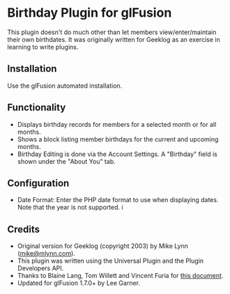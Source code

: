 # Birthday Plugin for glFusion
This plugin doesn't do much other than let members view/enter/maintain their own birthdates.
It was originally written for Geeklog as an exercise in learning to write plugins.

## Installation
Use the glFusion automated installation.

## Functionality
* Displays birthday records for members for a selected month or for all months.
* Shows a block listing member birthdays for the current and upcoming months.
* Birthday Editing is done via the Account Settings. A &quot;Birthday&quot; field is shown under the &quot;About You&quot; tab.

## Configuration
* Date Format: Enter the PHP date format to use when displaying dates. Note that the year is not supported.
i
## Credits
* Original version for Geeklog (copyright 2003) by Mike Lynn (mike@mlynn.com).
* This plugin was written using the Universal Plugin and the Plugin Developers API.
* Thanks to Blaine Lang, Tom Willett and Vincent Furia for <a href=http://gplugs.sourceforge.net/pluginman/>this document</a>.
* Updated for glFusion 1.7.0+ by Lee Garner.

